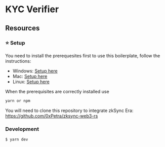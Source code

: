 # KYC Verifier

## Resources
### ⭐️ Setup
You need to install the prerequesites first to use this boilerplate, follow the instructions:

- Windows: [Setup here](https://tauri.app/v1/guides/getting-started/prerequisites#setting-up-windows)
- Mac: [Setup here](https://tauri.app/v1/guides/getting-started/prerequisites#setting-up-macos)
- Linux: [Setup here](https://tauri.app/v1/guides/getting-started/prerequisites#setting-up-linux)

When the prerequisites are correctly installed use

```bash
yarn or npm
```

You will need to clone this repository to integrate zkSync Era: https://github.com/0xPetra/zksync-web3-rs

### Development

```bash
$ yarn dev
```
